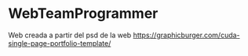 # WebTeamProgrammer
 Web creada a partir del psd de la web https://graphicburger.com/cuda-single-page-portfolio-template/
